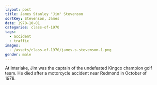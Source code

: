 ```yaml
---
layout: post
title: James Stanley "Jim" Stevenson
sortKey: Stevenson, James
date: 1978-10-01
categories: class-of-1970
tags:
  - accident
  - traffic
images:
  - /assets/class-of-1970/james-s-stevenson-1.png
gender: male
---
```

At Interlake, Jim was the captain of the undefeated Kingco champion golf team. He died after a motorcycle accident near Redmond in October of 1978.